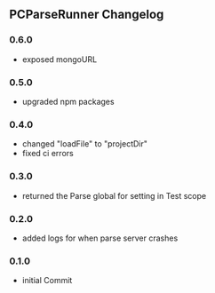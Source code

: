 ## PCParseRunner Changelog

### 0.6.0

- exposed mongoURL

### 0.5.0

- upgraded npm packages

### 0.4.0

- changed "loadFile" to "projectDir"
- fixed ci errors

### 0.3.0

- returned the Parse global for setting in Test scope

### 0.2.0

- added logs for when parse server crashes

### 0.1.0

- initial Commit